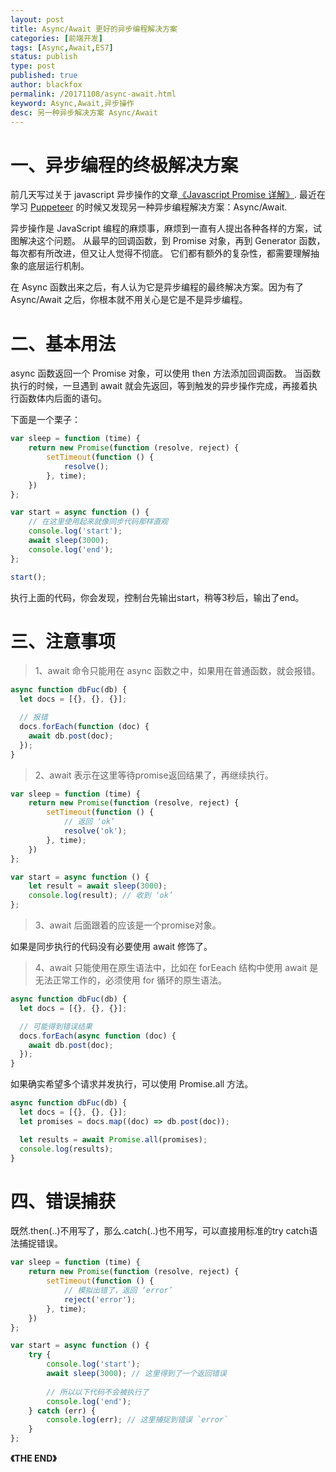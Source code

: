```yaml
---
layout: post
title: Async/Await 更好的异步编程解决方案
categories: [前端开发]
tags: [Async,Await,ES7]
status: publish
type: post
published: true
author: blackfox
permalink: /20171108/async-await.html
keyword: Async,Await,异步操作
desc: 另一种异步解决方案 Async/Await 
---
```


一、异步编程的终极解决方案
=============

前几天写过关于 javascript 异步操作的文章[《Javascript Promise 详解》](/20171106/javascript-promise.html). 最近在学习 
[Puppeteer](/20171106/puppeteer.html) 的时候又发现另一种异步编程解决方案：Async/Await.

异步操作是 JavaScript 编程的麻烦事，麻烦到一直有人提出各种各样的方案，试图解决这个问题。
从最早的回调函数，到 Promise 对象，再到 Generator 函数，每次都有所改进，但又让人觉得不彻底。
它们都有额外的复杂性，都需要理解抽象的底层运行机制。

在 Async 函数出来之后，有人认为它是异步编程的最终解决方案。因为有了 Async/Await 之后，你根本就不用关心是它是不是异步编程。

二、基本用法
==========
async 函数返回一个 Promise 对象，可以使用 then 方法添加回调函数。
当函数执行的时候，一旦遇到 await 就会先返回，等到触发的异步操作完成，再接着执行函数体内后面的语句。

下面是一个栗子：

```javascript
var sleep = function (time) {
    return new Promise(function (resolve, reject) {
        setTimeout(function () {
            resolve();
        }, time);
    })
};

var start = async function () {
    // 在这里使用起来就像同步代码那样直观
    console.log('start');
    await sleep(3000);
    console.log('end');
};

start();
```
执行上面的代码，你会发现，控制台先输出start，稍等3秒后，输出了end。


三、注意事项
========
> 1、await 命令只能用在 async 函数之中，如果用在普通函数，就会报错。

```javascript
async function dbFuc(db) {
  let docs = [{}, {}, {}];

  // 报错
  docs.forEach(function (doc) {
    await db.post(doc);
  });
}
```

> 2、await 表示在这里等待promise返回结果了，再继续执行。

```javascript
var sleep = function (time) {
    return new Promise(function (resolve, reject) {
        setTimeout(function () {
            // 返回 ‘ok’
            resolve('ok');
        }, time);
    })
};

var start = async function () {
    let result = await sleep(3000);
    console.log(result); // 收到 ‘ok’
};
```

> 3、await 后面跟着的应该是一个promise对象。

如果是同步执行的代码没有必要使用 await 修饰了。

> 4、await 只能使用在原生语法中，比如在 forEeach 结构中使用 await 是无法正常工作的，必须使用 for 循环的原生语法。

```javascript
async function dbFuc(db) {
  let docs = [{}, {}, {}];

  // 可能得到错误结果
  docs.forEach(async function (doc) {
    await db.post(doc);
  });
}
```

如果确实希望多个请求并发执行，可以使用 Promise.all 方法。

```javascript
async function dbFuc(db) {
  let docs = [{}, {}, {}];
  let promises = docs.map((doc) => db.post(doc));

  let results = await Promise.all(promises);
  console.log(results);
}
```

四、错误捕获
==========
既然.then(..)不用写了，那么.catch(..)也不用写，可以直接用标准的try catch语法捕捉错误。

```javascript
var sleep = function (time) {
    return new Promise(function (resolve, reject) {
        setTimeout(function () {
            // 模拟出错了，返回 ‘error’
            reject('error');
        }, time);
    })
};

var start = async function () {
    try {
        console.log('start');
        await sleep(3000); // 这里得到了一个返回错误
        
        // 所以以下代码不会被执行了
        console.log('end');
    } catch (err) {
        console.log(err); // 这里捕捉到错误 `error`
    }
};
```

__《THE END》__
